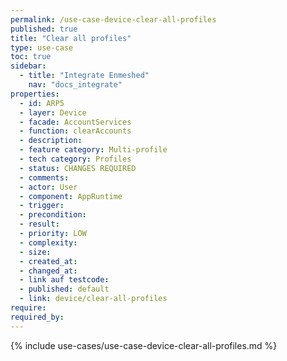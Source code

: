 ```yaml
---
permalink: /use-case-device-clear-all-profiles
published: true
title: "Clear all profiles"
type: use-case
toc: true
sidebar:
  - title: "Integrate Enmeshed"
    nav: "docs_integrate"
properties:
  - id: ARP5
  - layer: Device
  - facade: AccountServices
  - function: clearAccounts
  - description:
  - feature category: Multi-profile
  - tech category: Profiles
  - status: CHANGES REQUIRED
  - comments:
  - actor: User
  - component: AppRuntime
  - trigger:
  - precondition:
  - result:
  - priority: LOW
  - complexity:
  - size:
  - created_at:
  - changed_at:
  - link auf testcode:
  - published: default
  - link: device/clear-all-profiles
require:
required_by:
---
```


{% include use-cases/use-case-device-clear-all-profiles.md %}

